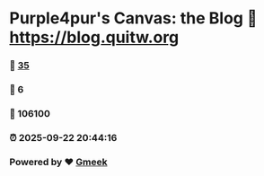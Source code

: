 # Purple4pur's Canvas: the Blog :link: https://blog.quitw.org 
### :page_facing_up: [35](https://blog.quitw.org/tag.html) 
### :speech_balloon: 6 
### :hibiscus: 106100 
### :alarm_clock: 2025-09-22 20:44:16 
### Powered by :heart: [Gmeek](https://github.com/Meekdai/Gmeek)
